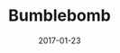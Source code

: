 ---
title: Bumblebomb
collection:
  - players

location: "California, US"
kragg: true
twitchLink: "https://www.twitch.tv/bumblebomb"
steamLink: "http://steamcommunity.com/id/bumblebomb"
twitterLink: "https://twitter.com/bumblebomber"


date: 2017-01-23
show: true

thumbnail: bumblebomb.png

description: "Considered the Head Commentator for the Rivals tournament scene and also a moderator for the official Rivals Discord. He's a Kragg main who loves to dunk his opponents."
---